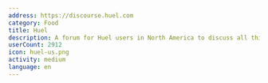 ```yaml
---
address: https://discourse.huel.com
category: Food
title: Huel
description: A forum for Huel users in North America to discuss all things Huel!
userCount: 2912
icon: huel-us.png
activity: medium
language: en
---
```

